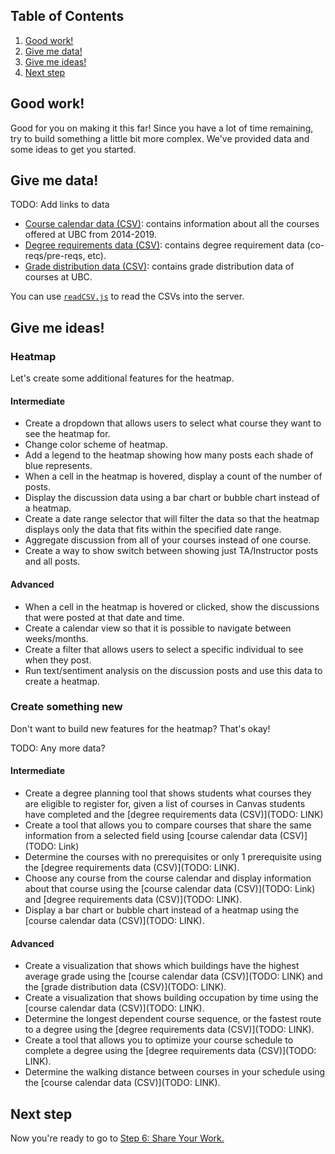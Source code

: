 ## Table of Contents
1. [Good work!](#good-work)
1. [Give me data!](#give-me-data)
1. [Give me ideas!](#give-me-ideas)
1. [Next step](#next-step)

## Good work!
Good for you on making it this far! Since you have a lot of time remaining, try to build something a little bit more complex. We've provided data and some ideas to get you started.

## Give me data!
TODO: Add links to data

* [Course calendar data (CSV)](): contains information about all the courses offered at UBC from 2014-2019.
* [Degree requirements data (CSV)](): contains degree requirement data (co-reqs/pre-reqs, etc).
* [Grade distribution data (CSV)](): contains grade distribution data of courses at UBC.

You can use [`readCSV.js`](./backend/readCSV.js) to read the CSVs into the server.

## Give me ideas!

### Heatmap
Let's create some additional features for the heatmap.

#### Intermediate
* Create a dropdown that allows users to select what course they want to see the heatmap for.
* Change color scheme of heatmap.
* Add a legend to the heatmap showing how many posts each shade of blue represents.
* When a cell in the heatmap is hovered, display a count of the number of posts.
* Display the discussion data using a bar chart or bubble chart instead of a heatmap.
* Create a date range selector that will filter the data so that the heatmap displays only the data that fits within the specified date range.
* Aggregate discussion from all of your courses instead of one course.
* Create a way to show switch between showing just TA/Instructor posts and all posts.

#### Advanced
* When a cell in the heatmap is hovered or clicked, show the discussions that were posted at that date and time.
* Create a calendar view so that it is possible to navigate between weeks/months.
* Create a filter that allows users to select a specific individual to see when they post.
* Run text/sentiment analysis on the discussion posts and use this data to create a heatmap.

### Create something new
Don't want to build new features for the heatmap? That's okay!

TODO: Any more data?

#### Intermediate
* Create a degree planning tool that shows students what courses they are eligible to register for, given a list of courses in Canvas students have completed and the [degree requirements data (CSV)](TODO: LINK)
* Create a tool that allows you to compare courses that share the same information from a selected field using [course calendar data (CSV)](TODO: Link)
* Determine the courses with no prerequisites or only 1 prerequisite using the [degree requirements data (CSV)](TODO: LINK).
* Choose any course from the course calendar and display information about that course using the [course calendar data (CSV)](TODO: Link) and [degree requirements data (CSV)](TODO: LINK).
* Display a bar chart or bubble chart instead of a heatmap using the [course calendar data (CSV)](TODO: LINK).

#### Advanced
* Create a visualization that shows which buildings have the highest average grade using the [course calendar data (CSV)](TODO: LINK) and the [grade distribution data (CSV)](TODO: LINK).
* Create a visualization that shows building occupation by time using the [course calendar data (CSV)](TODO: LINK).
* Determine the longest dependent course sequence, or the fastest route to a degree using the [degree requirements data (CSV)](TODO: LINK).
* Create a tool that allows you to optimize your course schedule to complete a degree using the [degree requirements data (CSV)](TODO: LINK).
* Determine the walking distance between courses in your schedule using the [course calendar data (CSV)](TODO: LINK).

## Next step
Now you're ready to go to [Step 6: Share Your Work.](6-Share-Your-Work.md)
